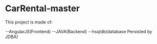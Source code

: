 # CarRental-master
This project is made of:

 --AngularJS(Frontend)
 --JAVA(Backend)
 --hsqldb(database Persisted by JDBA)
